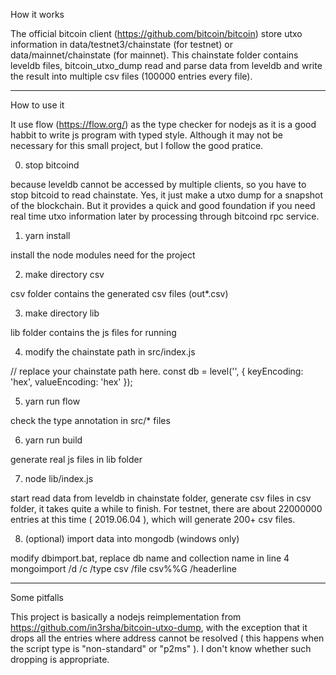 
How it works

The official bitcoin client (https://github.com/bitcoin/bitcoin) store utxo information in data/testnet3/chainstate (for testnet) or data/mainnet/chainstate (for mainnet). This chainstate folder contains leveldb files, bitcoin_utxo_dump read and parse data from leveldb and write the result into multiple csv files (100000 entries every file).

------------------------------------------------------------------------------------------------------

How to use it

It use flow (https://flow.org/) as the type checker for nodejs as it is a good habbit to write js program with typed style. Although it may not be necessary for this small project, but I follow the good pratice.

0. stop bitcoind

because leveldb cannot be accessed by multiple clients, so you have to stop bitcoid to read chainstate. Yes, it just make a utxo dump for a snapshot of the blockchain. But it provides a quick and good foundation if you need real time utxo information later by processing through bitcoind rpc service.

1. yarn install

install the node modules need for the project

2. make directory csv

csv folder contains the generated csv files (out*.csv)

3. make directory lib

lib folder contains the js files for running

4. modify the chainstate path in src/index.js

// replace your chainstate path here.
const db = level('<chainstate path>', { keyEncoding: 'hex', valueEncoding: 'hex' });

5. yarn run flow

check the type annotation in src/* files

6. yarn run build

generate real js files in lib folder

7. node lib/index.js

start read data from leveldb in chainstate folder, generate csv files in csv folder, it takes quite a while to finish. For testnet, there are about 22000000 entries at this time ( 2019.06.04 ), which will generate 200+ csv files. 

8. (optional) import data into mongodb (windows only)

modify dbimport.bat, replace db name and collection name in line 4  
    mongoimport /d <db> /c <collection> /type csv /file csv\%%G /headerline 

------------------------------------------------------------------------------------------------------

Some pitfalls 

This project is basically a nodejs reimplementation from https://github.com/in3rsha/bitcoin-utxo-dump, with the exception that it drops all the entries where address cannot be resolved ( this happens when the script type is "non-standard" or "p2ms" ). I don't know whether such dropping is appropriate.








